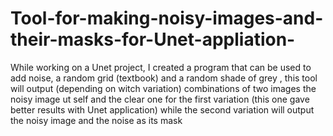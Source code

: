 # Tool-for-making-noisy-images-and-their-masks-for-Unet-appliation-
While working on a Unet project, I created a program that can be used to add noise, a random grid (textbook)  and a random shade of grey , this tool will output (depending on witch variation) combinations of two images  the noisy image ut self and the clear one for the first variation (this one gave better results with Unet application) while the second variation will output the noisy image and the noise as its mask
